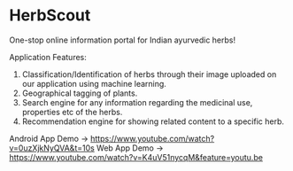 # HerbScout
One-stop online information portal for Indian ayurvedic herbs!

Application Features: 
1. Classification/Identification of herbs through their image uploaded on our application using machine learning. 
2. Geographical tagging of plants. 
3. Search engine for any information regarding the medicinal use, properties etc of the herbs. 
4. Recommendation engine for showing related content to a specific herb.

Android App Demo -> https://www.youtube.com/watch?v=0uzXjkNyQVA&t=10s
Web App Demo -> https://www.youtube.com/watch?v=K4uV51nycqM&feature=youtu.be
